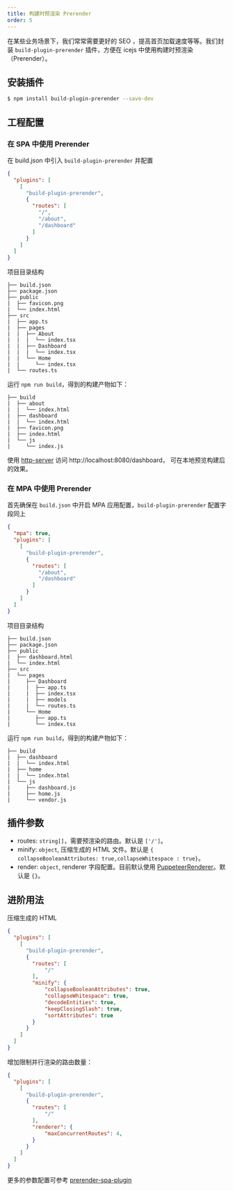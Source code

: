```yaml
---
title: 构建时预渲染 Prerender
order: 5
---
```


在某些业务场景下，我们常常需要更好的 SEO ，提高首页加载速度等等。我们封装 `build-plugin-prerender` 插件，方便在 icejs 中使用构建时预渲染（Prerender）。

## 安装插件

```bash
$ npm install build-plugin-prerender --save-dev
```

## 工程配置

### 在 SPA 中使用 Prerender

在 build.json 中引入 `build-plugin-prerender` 并配置

```json
{
  "plugins": [
    [
      "build-plugin-prerender",
      {
        "routes": [
          "/",
          "/about",
          "/dashboard"
        ]
      }
    ]
  ]
}
```

项目目录结构

```
├── build.json
├── package.json
├── public
|  ├── favicon.png
|  └── index.html
├── src
|  ├── app.ts
|  ├── pages
|  |  ├── About
|  |  |  └── index.tsx
|  |  ├── Dashboard
|  |  |  └── index.tsx
|  |  └── Home
|  |     └── index.tsx
|  └── routes.ts
```

运行 `npm run build`，得到的构建产物如下：

```
├── build
|  ├── about
|  |  └── index.html
|  ├── dashboard
|  |  └── index.html
|  ├── favicon.png
|  ├── index.html
|  └── js
|     └── index.js
```

使用 [http-server](https://www.npmjs.com/package/http-server) 访问 http://localhost:8080/dashboard， 可在本地预览构建后的效果。

### 在 MPA 中使用 Prerender

首先确保在 `build.json` 中开启 MPA 应用配置，`build-plugin-prerender` 配置字段同上

```json
{
  "mpa": true,
  "plugins": [
    [
      "build-plugin-prerender",
      {
        "routes": [
          "/about",
          "/dashboard"
        ]
      }
    ]
  ]
}
```

项目目录结构

```
├── build.json
├── package.json
├── public
|  ├── dashboard.html
|  └── index.html
├── src
|  └── pages
|     ├── Dashboard
|     |  ├── app.ts
|     |  ├── index.tsx
|     |  ├── models
|     |  └── routes.ts
|     └── Home
|        ├── app.ts
|        └── index.tsx
```

运行 `npm run build`，得到的构建产物如下：

```
├── build
|  ├── dashboard
|  |  └── index.html
|  ├── home
|  |  └── index.html
|  └── js
|     ├── dashboard.js
|     ├── home.js
|     └── vendor.js
```

## 插件参数

- routes: `string[]`，需要预渲染的路由。默认是 `['/']`。
- minify: `object`, 压缩生成的 HTML 文件。默认是 `{ collapseBooleanAttributes: true,collapseWhitespace : true}`。
- render: `object`, renderer 字段配置。目前默认使用 [PuppeteerRenderer](https://github.com/JoshTheDerf/prerenderer/tree/master/renderers/renderer-puppeteer)。默认是 `{}`。

## 进阶用法

压缩生成的 HTML

```json
{
  "plugins": [
    [
      "build-plugin-prerender",
      {
        "routes": [
			"/"
        ],
        "minify": {
        	"collapseBooleanAttributes": true,
        	"collapseWhitespace": true,
        	"decodeEntities": true,
        	"keepClosingSlash": true,
        	"sortAttributes": true
        }
      }
    ]
  ]
}
```

增加限制并行渲染的路由数量：

```json
{
  "plugins": [
    [
      "build-plugin-prerender",
      {
        "routes": [
			"/"
        ],
        "renderer": {
            "maxConcurrentRoutes": 4,
        }  
      }
    ]
  ]
}
```

更多的参数配置可参考 [prerender-spa-plugin](https://github.com/chrisvfritz/prerender-spa-plugin)